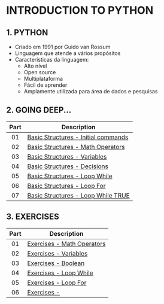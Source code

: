 # INTRODUCTION TO PYTHON

## 1. PYTHON

- Criado em 1991 por Guido van Rossum
- Linguagem que atende a vários propósitos
- Características da linguagem:
  - Alto nível
  - Open source
  - Multiplataforma
  - Fácil de aprender
  - Amplamente utilizada para área de dados e pesquisas

## 2. GOING DEEP...

| Part | Description                                                         |
|:----:|---------------------------------------------------------------------|
|  01  | [Basic Structures - Initial commands](./codes/01-basic_commands.py) |
|  02  | [Basic Structures - Math Operators](./codes/02-operators.py)        |
|  03  | [Basic Structures - Variables](./codes/03-variables.py)             |
|  04  | [Basic Structures - Decisions](./codes/04-decisions.py)             |
|  05  | [Basic Structures - Loop While](./codes/05-loop_while.py)           |
|  06  | [Basic Structures - Loop For](./codes/06-loop_for.py)               |
|  07  | [Basic Structures - Loop While TRUE](./codes/07-loop_while_true.py) |

## 3. EXERCISES

| Part | Description                                                    |
|:----:|----------------------------------------------------------------|
|  01  | [Exercises - Math Operators](exercises/01-operators.py)        |
|  02  | [Exercises - Variables](./exercises/02-variables_and_input.py) |
|  03  | [Exercises - Boolean](./exercises/03-boolean.py)               |
|  04  | [Exercises - Loop While](./exercises/05-loop_while.py)         |
|  05  | [Exercises - Loop For](./exercises/06-loop_for.py)             |
|  06  | [Exercises - ](./exercises/07-loop_while_true.py)              |